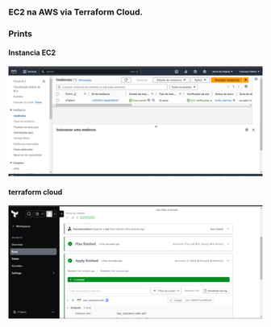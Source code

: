 ### EC2 na AWS via Terraform Cloud.

### Prints

#### Instancia EC2
![](AWS%20instance.png)

#### terraform cloud
![](terraform%20run.png)
